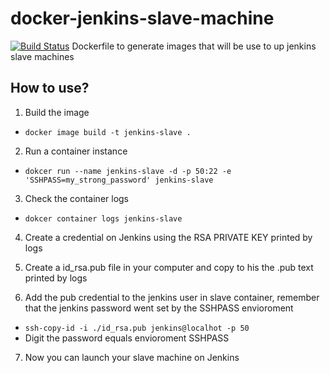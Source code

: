 # docker-jenkins-slave-machine 
[![Build Status](http://18.231.164.45:8080/buildStatus/icon?job=Teste%20Github)](http://18.231.164.45:8080/job/Teste%20Github/)
Dockerfile to generate images that will be use to up jenkins slave machines 

## How to use?

1. Build the image
* `docker image build -t jenkins-slave .`
2. Run a container instance
* `dokcer run --name jenkins-slave -d -p 50:22 -e 'SSHPASS=my_strong_password' jenkins-slave`
3. Check the container logs
* `dokcer container logs jenkins-slave`
4. Create a credential on Jenkins using the RSA PRIVATE KEY printed by logs

5. Create a id_rsa.pub file in your computer and copy to his the .pub text printed by logs

6. Add the pub credential to the jenkins user in slave container, remember that the jenkins password went set by the SSHPASS envioroment
* `ssh-copy-id -i ./id_rsa.pub jenkins@localhot -p 50`
* Digit the password equals envioroment SSHPASS
7. Now you can launch your slave machine on Jenkins               
